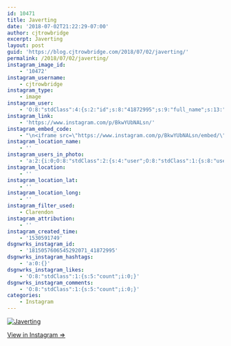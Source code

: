 ```yaml
---
id: 10471
title: Javerting
date: '2018-07-02T21:22:29-07:00'
author: cjtrowbridge
excerpt: Javerting
layout: post
guid: 'https://blog.cjtrowbridge.com/2018/07/02/javerting/'
permalink: /2018/07/02/javerting/
instagram_image_id:
    - '10472'
instagram_username:
    - cjtrowbridge
instagram_type:
    - image
instagram_user:
    - 'O:8:"stdClass":4:{s:2:"id";s:8:"41872995";s:9:"full_name";s:13:"CJ Trowbridge";s:15:"profile_picture";s:141:"https://scontent.cdninstagram.com/vp/bdb3dc682730332976d1b56b290153a5/5BE0461C/t51.2885-19/s150x150/13724650_1188772791164794_142557231_a.jpg";s:8:"username";s:12:"cjtrowbridge";}'
instagram_link:
    - 'https://www.instagram.com/p/BkwYUbNALsn/'
instagram_embed_code:
    - "\n<iframe src=\"https://www.instagram.com/p/BkwYUbNALsn/embed/\" width=\"612\" height=\"710\" frameborder=\"0\" scrolling=\"no\" allowtransparency=\"true\" class=\"insta-image-embed\"></iframe>\n"
instagram_location_name:
    - ''
instagram_users_in_photo:
    - 'a:2:{i:0;O:8:"stdClass":2:{s:4:"user";O:8:"stdClass":1:{s:8:"username";s:11:"the_trowbro";}s:8:"position";O:8:"stdClass":2:{s:1:"x";d:0.6333333;s:1:"y";d:0.92098767;}}i:1;O:8:"stdClass":2:{s:4:"user";O:8:"stdClass":1:{s:8:"username";s:19:"jennyhortondavidson";}s:8:"position";O:8:"stdClass":2:{s:1:"x";d:0.6324074;s:1:"y";d:0.7024691;}}}'
instagram_location:
    - ''
instagram_location_lat:
    - ''
instagram_location_long:
    - ''
instagram_filter_used:
    - Clarendon
instagram_attribution:
    - ''
instagram_created_time:
    - '1530591749'
dsgnwrks_instagram_id:
    - '1815057606545292071_41872995'
dsgnwrks_instagram_hashtags:
    - 'a:0:{}'
dsgnwrks_instagram_likes:
    - 'O:8:"stdClass":1:{s:5:"count";i:0;}'
dsgnwrks_instagram_comments:
    - 'O:8:"stdClass":1:{s:5:"count";i:0;}'
categories:
    - Instagram
---
```


[![Javerting](https://blog.cjtrowbridge.com/wp-content/uploads/2018/07/1530591749-1-1.jpg)](https://www.instagram.com/p/BkwYUbNALsn/)

[View in Instagram ⇒](https://www.instagram.com/p/BkwYUbNALsn/)